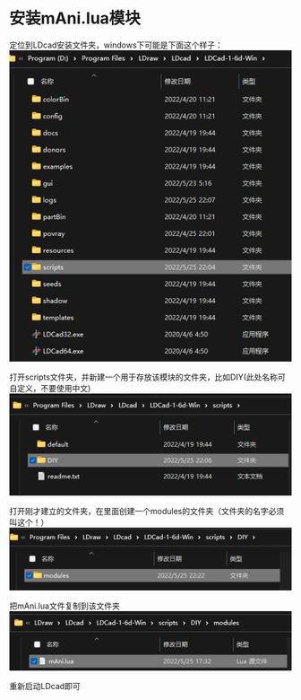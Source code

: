 # 安装mAni.lua模块
定位到LDcad安装文件夹，windows下可能是下面这个样子：
![LDcad install directory](img/ldcad_install_directory.png)

打开scripts文件夹，并新建一个用于存放该模块的文件夹，比如DIY(此处名称可自定义，不要使用中文)
![创建文件夹](img/step_1.png)

打开刚才建立的文件夹，在里面创建一个modules的文件夹（文件夹的名字必须叫这个！）
![创建文件夹](img/step_2.png)

把mAni.lua文件复制到该文件夹
![创建文件夹](img/step_3.png)

重新启动LDcad即可




